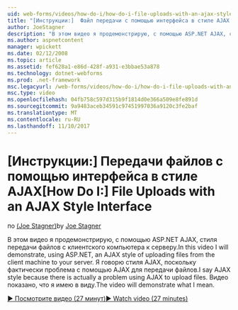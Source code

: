 ```yaml
---
uid: web-forms/videos/how-do-i/how-do-i-file-uploads-with-an-ajax-style-interface
title: "[Инструкции:]  Файл передачи с помощью интерфейса в стиле AJAX | Документы Microsoft"
author: JoeStagner
description: "В этом видео я продемонстрирую, с помощью ASP.NET AJAX, стиля передачи файлов с клиентского компьютера к серверу. Я говорю стиля AJAX, так как отсутствует..."
ms.author: aspnetcontent
manager: wpickett
ms.date: 02/12/2008
ms.topic: article
ms.assetid: fef628a1-e86d-428f-a931-e3bbae53a878
ms.technology: dotnet-webforms
ms.prod: .net-framework
msc.legacyurl: /web-forms/videos/how-do-i/how-do-i-file-uploads-with-an-ajax-style-interface
msc.type: video
ms.openlocfilehash: 04fb758c597d315b9f1814d0e366a509e8fe891d
ms.sourcegitcommit: 9a9483aceb34591c97451997036a9120c3fe2baf
ms.translationtype: MT
ms.contentlocale: ru-RU
ms.lasthandoff: 11/10/2017
---
```

<a name="how-do-i--file-uploads-with-an-ajax-style-interface"></a><span data-ttu-id="e8430-104">[Инструкции:]  Передачи файлов с помощью интерфейса в стиле AJAX</span><span class="sxs-lookup"><span data-stu-id="e8430-104">[How Do I:]  File Uploads with an AJAX Style Interface</span></span>
====================
<span data-ttu-id="e8430-105">по [(Joe Stagner)](https://github.com/JoeStagner)</span><span class="sxs-lookup"><span data-stu-id="e8430-105">by [Joe Stagner](https://github.com/JoeStagner)</span></span>

<span data-ttu-id="e8430-106">В этом видео я продемонстрирую, с помощью ASP.NET AJAX, стиля передачи файлов с клиентского компьютера к серверу.</span><span class="sxs-lookup"><span data-stu-id="e8430-106">In this video I will demonstrate, using ASP.NET, an AJAX style of uploading files from the client machine to your server.</span></span> <span data-ttu-id="e8430-107">Я говорю стиля AJAX, поскольку фактически проблема с помощью AJAX для передачи файлов.</span><span class="sxs-lookup"><span data-stu-id="e8430-107">I say AJAX style because there is actually a problem using AJAX to upload files.</span></span> <span data-ttu-id="e8430-108">Видео показано, что я имею в виду.</span><span class="sxs-lookup"><span data-stu-id="e8430-108">The video will demonstrate what I mean.</span></span>

[<span data-ttu-id="e8430-109">&#9654; Посмотрите видео (27 минут)</span><span class="sxs-lookup"><span data-stu-id="e8430-109">&#9654; Watch video (27 minutes)</span></span>](https://channel9.msdn.com/Blogs/ASP-NET-Site-Videos/how-do-i-file-uploads-with-an-ajax-style-interface)
